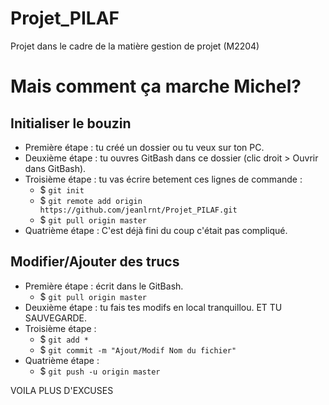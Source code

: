 # Projet_PILAF
Projet dans le cadre de la matière gestion de projet (M2204)


# Mais comment ça marche Michel?

## Initialiser le bouzin

* Première étape : tu créé un dossier ou tu veux sur ton PC.
* Deuxième étape : tu ouvres GitBash dans ce dossier (clic droit > Ouvrir dans GitBash).  
* Troisième étape : tu vas écrire betement ces lignes de commande :
  * $ `git init`
  * $ `git remote add origin https://github.com/jeanlrnt/Projet_PILAF.git`
  * $ `git pull origin master`
* Quatrième étape : C'est déjà fini du coup c'était pas compliqué.  

## Modifier/Ajouter des trucs

* Première étape : écrit dans le GitBash.
  * $ `git pull origin master`   
* Deuxième étape : tu fais tes modifs en local tranquillou. ET TU SAUVEGARDE.
* Troisième étape :
  * $ `git add *`
  * $ `git commit -m "Ajout/Modif Nom du fichier"`
* Quatrième étape : 
  * $ `git push -u origin master`

VOILA PLUS D'EXCUSES
